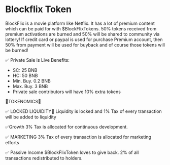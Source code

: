 
# Blockflix Token

BlockFlix is a movie platform like Netflix. It has a lot of premium content which can be paid for with $BlockFlixTokens. 50% tokens received from premium activations are burned and 50% will be shared to community via lottery! If credit card or paypal is used for purchase Premium account, then 50% from payment will be used for buyback and of course those tokens will be burned!

✅ Private Sale is Live
Benefits: 
- SC: 25 BNB
- HC: 50 BNB
- Min. Buy. 0.2 BNB
- Max. Buy. 3 BNB
- Private sale contributors will have 10% extra tokens

🎥TOKENOMICS🎥

✅ LOCKED LIQUIDITY🔐
Liquidity is locked and 1% Tax of every transaction will be added to liquidity

✅Growth
3% Tax is allocated for continuous development.

✅ MARKETING
3% Tax of every transaction is allocated for marketing efforts

✅ Passive Income
$BlockFlixToken loves to give back. 2% of all transactions redistributed to holders.